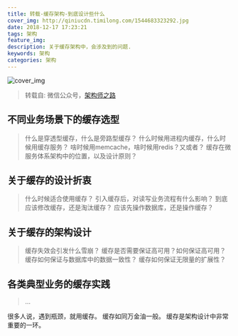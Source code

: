 ```yaml
---
title: 转载-缓存架构-到底设计些什么
cover_img: http://qiniucdn.timilong.com/1544683323292.jpg
date: 2018-12-17 17:23:21
tags: 架构
feature_img:
description: 关于缓存架构中，会涉及到的问题.
keywords: 架构
categories: 架构
---
```


![cover_img](http://qiniucdn.timilong.com/1544683323292.jpg)

> 转载自: 微信公众号，[架构师之路](https://mp.weixin.qq.com/s/DM0dKHyD3FweVSHcjabLaw)

## 不同业务场景下的缓存选型

> 什么是穿透型缓存，什么是旁路型缓存？
> 什么时候用进程内缓存，什么时候用缓存服务？
> 啥时候用memcache，啥时候用redis？又或者？
> 缓存在微服务体系架构中的位置，以及设计原则？

## 关于缓存的设计折衷

> 什么时候适合使用缓存？
> 引入缓存后，对读写业务流程有什么影响？
> 到底应该修改缓存，还是淘汰缓存？
> 应该先操作数据库，还是操作缓存？

## 关于缓存的架构设计
> 缓存失效会引发什么雪崩？
> 缓存是否需要保证高可用？如何保证高可用？
> 缓存如何保证与数据库中的数据一致性？
> 缓存如何保证无限量的扩展性？

## 各类典型业务的缓存实践
> …

很多人说，遇到瓶颈，就用缓存。
缓存如同万金油一般。
缓存是架构设计中非常重要的一环。

